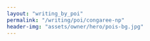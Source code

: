 ```yaml
---
layout: "writing_by_poi"
permalink: "/writing/poi/congaree-np"
header-img: "assets/owner/hero/pois-bg.jpg"
---
```

